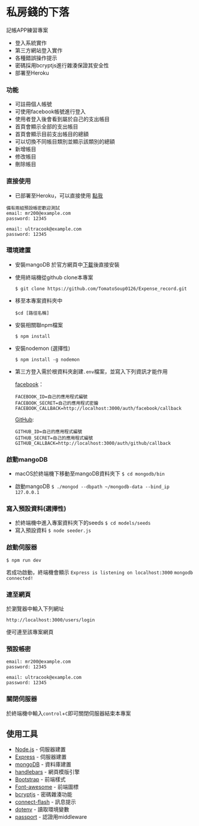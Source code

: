 # 私房錢的下落
記帳APP練習專案
- 登入系統實作
- 第三方網站登入實作
- 各種錯誤操作提示
- 密碼採用bcryptjs進行雜湊保證其安全性
- 部署至Heroku

### 功能
- 可註冊個人帳號
- 可使用facebook帳號進行登入
- 使用者登入後會看到屬於自己的支出帳目
- 首頁會顯示全部的支出帳目
- 首頁會顯示目前支出帳目的總額
- 可以切換不同帳目類別並顯示該類別的總額
- 新增帳目
- 修改帳目
- 刪除帳目

### 直接使用
- 已部署至Heroku，可以直接使用 [點我](https://safe-chamber-93031.herokuapp.com/)
```
備有兩組預設帳密歡迎測試
email: mr200@example.com
password: 12345

email: ultracook@example.com
password: 12345
```

### 環境建置

- 安裝mangoDB
於官方網頁中[下載](https://www.mongodb.com/download-center/community)後直接安裝

- 使用終端機從github clone本專案
   ```
   $ git clone https://github.com/TomatoSoup0126/Expense_record.git
   ```

- 移至本專案資料夾中 
  ```
  $cd [路徑名稱]
  ```
- 安裝相關聯npm檔案
  ```
  $ npm install
  ```
- 安裝nodemon (選擇性)
  ```
  $ npm install -g nodemon
  ```
- 第三方登入需於根資料夾創建`.env`檔案，並寫入下列資訊才能作用

  [facebook](https://developers.facebook.com/apps/)：
  ```
  FACEBOOK_ID=自己的應用程式編號
  FACEBOOK_SECRET=自己的應用程式密鑰
  FACEBOOK_CALLBACK=http://localhost:3000/auth/facebook/callback
  ```
  [GitHub](https://developer.github.com/apps/building-oauth-apps/):
  ```
  GITHUB_ID=自己的應用程式編號
  GITHUB_SECRET=自己的應用程式編號
  GITHUB_CALLBACK=http://localhost:3000/auth/github/callback
  ```

### 啟動mangoDB
- macOS於終端機下移動至mangoDB資料夾下 `$ cd mongodb/bin`

- 啟動mangoDB `$ ./mongod --dbpath ~/mongodb-data --bind_ip 127.0.0.1`

### 寫入預設資料(選擇性)
- 於終端機中進入專案資料夾下的seeds `$ cd models/seeds`
- 寫入預設資料 `$ node seeder.js`


### 啟動伺服器
```
$ npm run dev
```
若成功啟動，終端機會顯示
`Express is listening on localhost:3000`
`mongodb connected!`

### 連至網頁
於瀏覽器中輸入下列網址
```
http://localhost:3000/users/login
```
便可連至該專案網頁

### 預設帳密
```
email: mr200@example.com
password: 12345

email: ultracook@example.com
password: 12345
```

### 關閉伺服器
於終端機中輸入`control`+`C`即可關閉伺服器結束本專案

## 使用工具
- [Node.js](https://nodejs.org/en/) - 伺服器建置
- [Express](https://www.npmjs.com/package/express) - 伺服器建置
- [mongoDB](https://www.mongodb.com/) - 資料庫建置
- [handlebars](https://handlebarsjs.com/) - 網頁模版引擎
- [Bootstrap](https://getbootstrap.com/) - 前端樣式
- [Font-awesome](https://fontawesome.com/) - 前端圖標
- [bcryptjs](https://www.npmjs.com/package/bcryptjs) - 密碼雜湊功能
- [connect-flash](https://www.npmjs.com/package/connect-flash) - 訊息提示
- [dotenv](https://www.npmjs.com/package/dotenv) - 讀取環境變數
- [passport](https://www.npmjs.com/package/passport) - 認證用middleware


